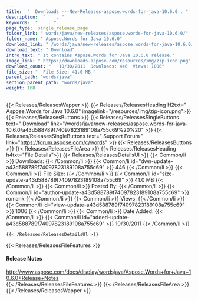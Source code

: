 ```yaml
---
title:  "  Downloads ---New-Releases-aspose.words-for-java-10.6.0 . " 
description:  "    . " 
keywords:  "    . " 
page_type:  single_release_page
folder_link: " words/java/new-releases/aspose.words-for-java-10.6.0/"
folder_name: " Aspose.Words for Java 10.6.0"
download_link: " /words/java/new-releases/aspose.words-for-java-10.6.0/a43d588789f74097823189108a755c69"
download_text: " Download"
Intro_text: " It contains Aspose.Words for Java 10.6.0 release."
image_link: " https://downloads.aspose.com/resources/img/zip-icon.png"
download_count: "   10/30/2011  Downloads: 446  Views: 1006"
file_size: "  File Size: 41.0 MB "
parent_path: "words/java"
section_parent_path: "words/java"
weight: 168 
---
```


{{< Releases/ReleasesWapper >}}
  {{< Releases/ReleasesHeading H2txt=" Aspose.Words for Java 10.6.0" imagelink="/resources/img/zip-icon.png">}}
  {{< Releases/ReleasesButtons >}}
    {{< Releases/ReleasesSingleButtons text=" Download" link="/words/java/new-releases/aspose.words-for-java-10.6.0/a43d588789f74097823189108a755c69%20%20" >}}
    {{< Releases/ReleasesSingleButtons text=" Support Forum " link="https://forum.aspose.com/c/words" >}}
  {{< Releases/ReleasesButtons >}}
  {{< Releases/ReleasesFileArea >}}
    {{< Releases/ReleasesHeading h4txt="File Details">}}
    {{< Releases/ReleasesDetailsUl >}}
            {{< Common/li  >}} Downloads: {{< /Common/li >}} 
      {{< Common/li id="dwn-update-a43d588789f74097823189108a755c69" >}} 446 {{< /Common/li >}} 
      {{< Common/li  >}} File Size: {{< /Common/li >}} 
      {{< Common/li id="size-update-a43d588789f74097823189108a755c69" >}} 41.0 MB {{< /Common/li >}} 
      {{< Common/li  >}} Posted By: {{< /Common/li >}} 
      {{< Common/li id="author-update-a43d588789f74097823189108a755c69" >}} romank {{< /Common/li >}} 
      {{< Common/li  >}} Views: {{< /Common/li >}} 
      {{< Common/li id="view-update-a43d588789f74097823189108a755c69" >}} 1006 {{< /Common/li >}} 
      {{< Common/li  >}} Date Added: {{< /Common/li >}} 
      {{< Common/li id="added-update-a43d588789f74097823189108a755c69" >}} 10/30/2011 {{< /Common/li >}} 

    {{< /Releases/ReleasesDetailsUl >}}

  {{< Releases/ReleasesFileFeatures >}}
      <h4>Release Notes</h4><div><a href="http://www.aspose.com/docs/display/wordsjava/Aspose.Words+for+Java+10.6.0+Release+Notes">http://www.aspose.com/docs/display/wordsjava/Aspose.Words+for+Java+10.6.0+Release+Notes</a></div>
  {{< /Releases/ReleasesFileFeatures >}}
 {{< /Releases/ReleasesFileArea >}}
{{< /Releases/ReleasesWapper >}}


